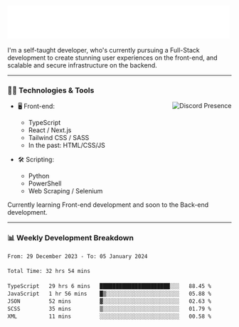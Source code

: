 <img src="assets/wave.svg" alt=":wave:" />

I'm a self-taught developer, who's currently pursuing a Full-Stack development to create stunning user experiences on the front-end, and scalable and secure infrastructure on the backend.

---

### 🧑‍💻 Technologies & Tools

<a href="https://discord.com/users/414304208649453568" target="_blank" rel="nofollow">
   <img src="https://lanyard-profile-readme.vercel.app/api/414304208649453568?idleMessage=Probably%20doing%20something%20else..." alt="Discord Presence" align="right">
</a>

- 🖥️ Front-end:

  - TypeScript
  - React / Next.js
  - Tailwind CSS / SASS
  - In the past: HTML/CSS/JS

- 🛠 Scripting:

  - Python
  - PowerShell
  - Web Scraping / Selenium

Currently learning Front-end development and soon to the Back-end development.

---

### 📊 Weekly Development Breakdown

<!-- ![ccrsxx's GitHub Stats](https://github-readme-stats.vercel.app/api?username=ccrsxx&count_private=true&theme=tokyonight) -->
<!-- ![ccrsxx's Top Langs](https://github-readme-stats.vercel.app/api/top-langs/?username=ccrsxx&hide=lua,java,html&theme=tokyonight) -->

<!--START_SECTION:waka-->

```txt
From: 29 December 2023 - To: 05 January 2024

Total Time: 32 hrs 54 mins

TypeScript   29 hrs 6 mins   ██████████████████████░░░   88.45 %
JavaScript   1 hr 56 mins    █▒░░░░░░░░░░░░░░░░░░░░░░░   05.88 %
JSON         52 mins         ▓░░░░░░░░░░░░░░░░░░░░░░░░   02.63 %
SCSS         35 mins         ▒░░░░░░░░░░░░░░░░░░░░░░░░   01.79 %
XML          11 mins         ░░░░░░░░░░░░░░░░░░░░░░░░░   00.58 %
```

<!--END_SECTION:waka-->
